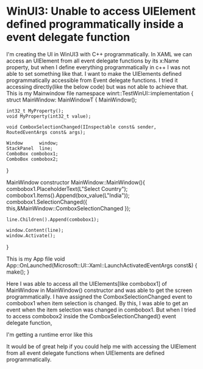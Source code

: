 
# WinUI3: Unable to access UIElement defined programmatically inside a event delegate function

I'm creating the UI in WinUI3 with C++ programmatically.
In XAML we can access an UIElement from all event delegate functions by its x:Name property, but when I define everything programmatically in c++ I was not able to set something like that.
I want to make the UIElements defined programmatically accessible from Event delegate functions. I tried it accessing directly(like the below code) but was not able to achieve that.
This is my Mainwindow file
namespace winrt::TestWinUI::implementation
{
struct MainWindow: MainWindowT<MainWindow>
{
    MainWindow();

    int32_t MyProperty();
    void MyProperty(int32_t value);

    void ComboxSelectionChanged(IInspectable const& sender, RoutedEventArgs const& args);

    Window      window;
    StackPanel  line;
    ComboBox combobox1;
    ComboBox combobox2;
}

MainWindow constructor
MainWindow::MainWindow(){
    combobox1.PlaceholderText(L"Select Country");
    combobox1.Items().Append(box_value(L"India"));
    combobox1.SelectionChanged({ this,&MainWindow::ComboxSelectionChanged });

    line.Children().Append(combobox1);

    window.Content(line);
    window.Activate();
}

This is my App file
void App::OnLaunched(Microsoft::UI::Xaml::LaunchActivatedEventArgs const&)
{
make<MainWindow>();
}

Here I was able to access all the UIElements[like combobox1] of MainWindow in MainWindow() constructor and was able to get the screen programmatically.
I have assigned the ComboxSelectionChanged event to combobox1 when item selection is changed.
By this, I was able to get an event when the item selection was changed in combobox1. But when I tried to access combobox2 inside the ComboxSelectionChanged() event delegate function,

I'm getting a runtime error like this

It would be of great help if you could help me with accessing the UIElement from all event delegate functions when UIElements are defined programmatically.

        